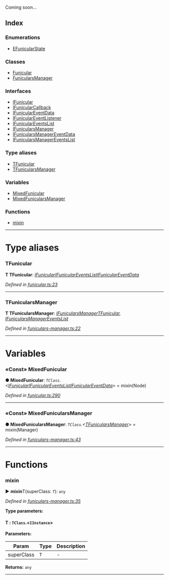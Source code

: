 
Coming soon...


## Index

### Enumerations

* [EFunicularState](enums/efunicularstate.md)


### Classes

* [Funicular](classes/funicular.md)
* [FunicularsManager](classes/funicularsmanager.md)


### Interfaces

* [IFunicular](interfaces/ifunicular.md)
* [IFunicularCallback](interfaces/ifunicularcallback.md)
* [IFunicularEventData](interfaces/ifuniculareventdata.md)
* [IFunicularEventListener](interfaces/ifuniculareventlistener.md)
* [IFunicularEventsList](interfaces/ifuniculareventslist.md)
* [IFunicularsManager](interfaces/ifunicularsmanager.md)
* [IFunicularsManagerEventData](interfaces/ifunicularsmanagereventdata.md)
* [IFunicularsManagerEventsList](interfaces/ifunicularsmanagereventslist.md)


### Type aliases

* [TFunicular](#tfunicular)
* [TFunicularsManager](#tfunicularsmanager)


### Variables

* [MixedFunicular](#mixedfunicular)
* [MixedFunicularsManager](#mixedfunicularsmanager)


### Functions

* [mixin](#mixin)



---
# Type aliases
<a id="tfunicular"></a>

###  TFunicular

**Τ TFunicular**:  *[IFunicular](interfaces/ifunicular.md)[IFunicularEventsList](interfaces/ifuniculareventslist.md)[IFunicularEventData](interfaces/ifuniculareventdata.md)* 

*Defined in [funicular.ts:23](https://github.com/AncientSouls/Funicular/blob/2ac0df0/src/lib/funicular.ts#L23)*





___

<a id="tfunicularsmanager"></a>

###  TFunicularsManager

**Τ TFunicularsManager**:  *[IFunicularsManager](interfaces/ifunicularsmanager.md)[TFunicular](#tfunicular), [IFunicularsManagerEventsList](interfaces/ifunicularsmanagereventslist.md)* 

*Defined in [funiculars-manager.ts:22](https://github.com/AncientSouls/Funicular/blob/2ac0df0/src/lib/funiculars-manager.ts#L22)*





___


# Variables
<a id="mixedfunicular"></a>

### «Const» MixedFunicular

**●  MixedFunicular**:  *`TClass`.<[IFunicular](interfaces/ifunicular.md)[IFunicularEventsList](interfaces/ifuniculareventslist.md)[IFunicularEventData](interfaces/ifuniculareventdata.md)>*  =  mixin(Node)

*Defined in [funicular.ts:290](https://github.com/AncientSouls/Funicular/blob/2ac0df0/src/lib/funicular.ts#L290)*





___

<a id="mixedfunicularsmanager"></a>

### «Const» MixedFunicularsManager

**●  MixedFunicularsManager**:  *`TClass`.<[TFunicularsManager](#tfunicularsmanager)>*  =  mixin(Manager)

*Defined in [funiculars-manager.ts:43](https://github.com/AncientSouls/Funicular/blob/2ac0df0/src/lib/funiculars-manager.ts#L43)*





___


# Functions
<a id="mixin"></a>

###  mixin

► **mixin**T(superClass: *`T`*): `any`



*Defined in [funiculars-manager.ts:35](https://github.com/AncientSouls/Funicular/blob/2ac0df0/src/lib/funiculars-manager.ts#L35)*



**Type parameters:**

#### T :  `TClass`.<`IInstance`>
**Parameters:**

| Param | Type | Description |
| ------ | ------ | ------ |
| superClass | `T`   |  - |





**Returns:** `any`





___


